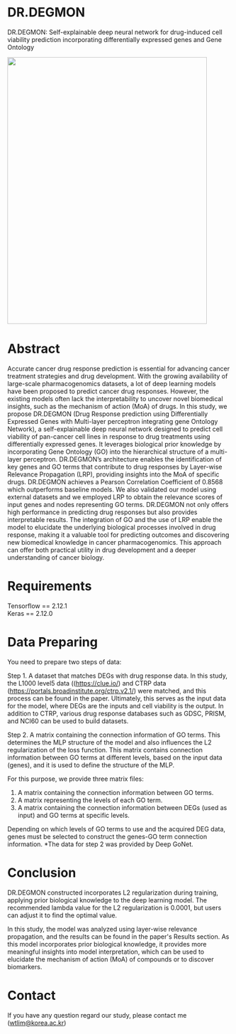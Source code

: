 # DR.DEGMON
DR.DEGMON: Self-explainable deep neural network for drug-induced cell viability prediction incorporating differentially expressed genes and Gene Ontology


<img src="https://github.com/user-attachments/assets/f2a99ac4-aab7-4f89-b14e-51eeba98ff77" width="450" height="600"/>

# Abstract
Accurate cancer drug response prediction is essential for advancing cancer treatment strategies and drug development. With the growing availability of large-scale pharmacogenomics datasets, a lot of deep learning models have been proposed to predict cancer drug responses. However, the existing models often lack the interpretability to uncover novel biomedical insights, such as the mechanism of action (MoA) of drugs. In this study, we propose DR.DEGMON (Drug Response prediction using Differentially Expressed Genes with Multi-layer perceptron integrating gene Ontology Network), a self-explainable deep neural network designed to predict cell viability of pan-cancer cell lines in response to drug treatments using differentially expressed genes. It leverages biological prior knowledge by incorporating Gene Ontology (GO) into the hierarchical structure of a multi-layer perceptron. DR.DEGMON’s architecture enables the identification of key genes and GO terms that contribute to drug responses by Layer-wise Relevance Propagation (LRP), providing insights into the MoA of specific drugs. DR.DEGMON achieves a Pearson Correlation Coefficient of 0.8568 which outperforms baseline models. We also validated our model using external datasets and we employed LRP to obtain the relevance scores of input genes and nodes representing GO terms. DR.DEGMON not only offers high performance in predicting drug responses but also provides interpretable results. The integration of GO and the use of LRP enable the model to elucidate the underlying biological processes involved in drug response, making it a valuable tool for predicting outcomes and discovering new biomedical knowledge in cancer pharmacogenomics. This approach can offer both practical utility in drug development and a deeper understanding of cancer biology.

# Requirements

Tensorflow == 2.12.1  
Keras == 2.12.0  

# Data Preparing
You need to prepare two steps of data:

Step 1. A dataset that matches DEGs with drug response data. In this study, the L1000 level5 data ((https://clue.io/) and CTRP data (https://portals.broadinstitute.org/ctrp.v2.1/) were matched, and this process can be found in the paper. Ultimately, this serves as the input data for the model, where DEGs are the inputs and cell viability is the output. In addition to CTRP, various drug response databases such as GDSC, PRISM, and NCI60 can be used to build datasets.

Step 2. A matrix containing the connection information of GO terms. This determines the MLP structure of the model and also influences the L2 regularization of the loss function. This matrix contains connection information between GO terms at different levels, based on the input data (genes), and it is used to define the structure of the MLP.

For this purpose, we provide three matrix files:
1. A matrix containing the connection information between GO terms.
2. A matrix representing the levels of each GO term.
3. A matrix containing the connection information between DEGs (used as input) and GO terms at specific levels.

Depending on which levels of GO terms to use and the acquired DEG data, genes must be selected to construct the genes-GO term connection information.
*The data for step 2 was provided by Deep GoNet.

# Conclusion
DR.DEGMON constructed incorporates L2 regularization during training, applying prior biological knowledge to the deep learning model. The recommended lambda value for the L2 regularization is 0.0001, but users can adjust it to find the optimal value.

In this study, the model was analyzed using layer-wise relevance propagation, and the results can be found in the paper's Results section. As this model incorporates prior biological knowledge, it provides more meaningful insights into model interpretation, which can be used to elucidate the mechanism of action (MoA) of compounds or to discover biomarkers.

# Contact
If you have any question regard our study, please contact me (wtlim@korea.ac.kr)
